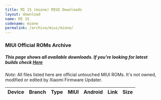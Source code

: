 ```yaml
---
title: MI 1S (mione) MIUI Downloads
layout: download
name: MI 1S
codename: mione
permalink: /archive/miui/mione/
---
```

### MIUI Official ROMs Archive
##### This page shows all available downloads. If you're looking for latest builds check [Here](/miui/mione/)
*Note*: All files listed here are official untouched MIUI ROMs. It's not owned, modified or edited by Xiaomi Firmware Updater.


<div class="table-responsive-md" id="table-wrapper">
<table id="firmware" class="compact table table-striped table-hover table-sm">
    <thead class="thead-dark">
        <tr>
            <th>Device</th>
            <th>Branch</th>
            <th>Type</th>
            <th>MIUI</th>
            <th>Android</th>
            <th>Link</th>
            <th>Size</th>
        </tr>
    </thead>
    <script>loadMiuiDownloads('mione')</script>
</table>
</div>


